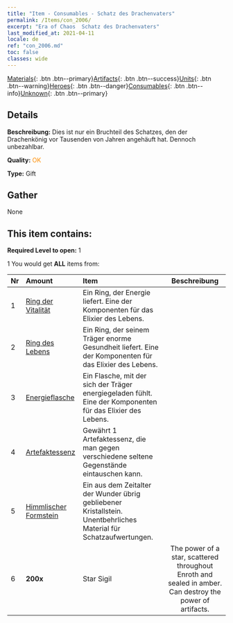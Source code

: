 ```yaml
---
title: "Item - Consumables - Schatz des Drachenvaters"
permalink: /Items/con_2006/
excerpt: "Era of Chaos  Schatz des Drachenvaters"
last_modified_at: 2021-04-11
locale: de
ref: "con_2006.md"
toc: false
classes: wide
---
```

 [Materials](/de/Items/){: .btn .btn--primary}[Artifacts](/de/Items/Artifacts/){: .btn .btn--success}[Units](/de/Items/Units/){: .btn .btn--warning}[Heroes](/de/Items/Heroes/){: .btn .btn--danger}[Consumables](/de/Items/Consumables/){: .btn .btn--info}[Unknown](/de/Items/Unknown/){: .btn .btn--primary}

## Details
 **Beschreibung:** Dies ist nur ein Bruchteil des Schatzes, den der Drachenkönig vor Tausenden von Jahren angehäuft hat. Dennoch unbezahlbar.

 **Quality:** <span style="color: #FF8C00">OK</span>

 **Type:** Gift

## Gather

  None

## This item contains:

 **Required Level to open:** 1

 1 You would get **ALL** items  from:

  | Nr | Amount |     Item    | Beschreibung |
  |:---|:-------|:------------|:-----------:|
  | 1 | [Ring der Vitalität](/de/Items/art_106/) | Ein Ring, der Energie liefert. Eine der Komponenten für das Elixier des Lebens. | 
  | 2 | [Ring des Lebens](/de/Items/art_107/) | Ein Ring, der seinem Träger enorme Gesundheit liefert. Eine der Komponenten für das Elixier des Lebens. | 
  | 3 | [Energieflasche](/de/Items/art_108/) | Ein Flasche, mit der sich der Träger energiegeladen fühlt. Eine der Komponenten für das Elixier des Lebens. | 
  | 4 | [Artefaktessenz](/de/Items/con_761/) | Gewährt 1 Artefaktessenz, die man gegen verschiedene seltene Gegenstände eintauschen kann. | 
  | 5 | [Himmlischer Formstein](/de/Items/art_188/) | Ein aus dem Zeitalter der Wunder übrig gebliebener Kristallstein. Unentbehrliches Material für Schatzaufwertungen. | 
  | 6 |  **200x** | Star Sigil | The power of a star, scattered throughout Enroth and sealed in amber. Can destroy the power of artifacts.  | 
